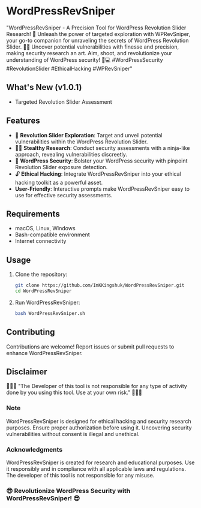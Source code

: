 # WordPressRevSniper

"WordPressRevSniper - A Precision Tool for WordPress Revolution Slider Research! 🎯 Unleash the power of targeted exploration with WPRevSniper, your go-to companion for unraveling the secrets of WordPress Revolution Slider. 🕵️‍♂️ Uncover potential vulnerabilities with finesse and precision, making security research an art. Aim, shoot, and revolutionize your understanding of WordPress security! 🔐💻 #WordPressSecurity #RevolutionSlider #EthicalHacking #WPRevSniper"

## What's New (v1.0.1)

- Targeted Revolution Slider Assessment

## Features

- 🎯 **Revolution Slider Exploration**: Target and unveil potential vulnerabilities within the WordPress Revolution Slider.
- 🕵️‍♂️ **Stealthy Research**: Conduct security assessments with a ninja-like approach, revealing vulnerabilities discreetly.
- 🚀 **WordPress Security**: Bolster your WordPress security with pinpoint Revolution Slider exposure detection.
- 🔓 **Ethical Hacking**: Integrate WordPressRevSniper into your ethical hacking toolkit as a powerful asset.
- **User-Friendly**: Interactive prompts make WordPressRevSniper easy to use for effective security assessments.

## Requirements

- macOS, Linux, Windows
- Bash-compatible environment
- Internet connectivity

## Usage

1. Clone the repository:

   ```bash
   git clone https://github.com/ImKKingshuk/WordPressRevSniper.git
   cd WordPressRevSniper
   ```

2. Run WordPressRevSniper:

   ```bash
   bash WordPressRevSniper.sh
   ```

## Contributing

Contributions are welcome! Report issues or submit pull requests to enhance WordPressRevSniper.

## Disclaimer

🌟🌟🌟 "The Developer of this tool is not responsible for any type of activity done by you using this tool. Use at your own risk." 🌟🌟🌟

### Note

WordPressRevSniper is designed for ethical hacking and security research purposes. Ensure proper authorization before using it. Uncovering security vulnerabilities without consent is illegal and unethical.

### Acknowledgments

WordPressRevSniper is created for research and educational purposes. Use it responsibly and in compliance with all applicable laws and regulations. The developer of this tool is not responsible for any misuse.

### 😎 Revolutionize WordPress Security with WordPressRevSniper! 😎
